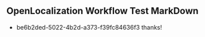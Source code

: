 ## OpenLocalization Workflow Test MarkDown
* be6b2ded-5022-4b2d-a373-f39fc84636f3 thanks!

<!--HONumber=Aug16_HO3-->


